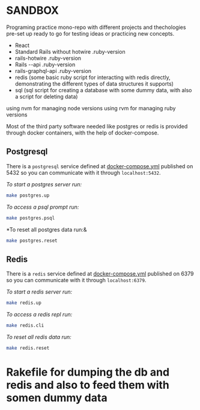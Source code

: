 # SANDBOX

Programing practice mono-repo with different projects and thechologies pre-set up ready to go for testing ideas or practicing new concepts.

- React
- Standard Rails without hotwire
  .ruby-version
- rails-hotwire
  .ruby-version
- Rails --api
  .ruby-version
- rails-graphql-api
  .ruby-version
- redis (some basic ruby script for interacting with redis directly, demonstrating the different types of data structures it supports)
- sql (sql script for creating a database with some dummy data, with also a script for deleting data)

using nvm for managing node versions
using rvm for managing ruby versions

Most of the third party software needed like postgres or redis is provided through docker containers, with the help of docker-compose.

## Postgresql

There is a `postgresql` service defined at [docker-compose.yml](https://github.com/fede-moya/sandbox/blob/master/docker-compose.yml) published on 5432 so you can communicate with it through `localhost:5432`.

*To start a postgres server run:*

```sh
make postgres.up
```

*To access a psql prompt run:*

```sh
make postgres.psql
```
*To reset all postgres data run:&

```sh
make postgres.reset
```

## Redis

There is a `redis` service defined at [docker-compose.yml](https://github.com/fede-moya/sandbox/blob/master/docker-compose.yml) published on 6379 so you can communicate with it through `localhost:6379`.

*To start a redis server run:*

```sh
make redis.up
```

*To access a redis repl run:*

```sh
make redis.cli
```
*To reset all redis data run:*

```sh
make redis.reset
```

# Rakefile for dumping the db and redis and also to feed them with somen dummy data
